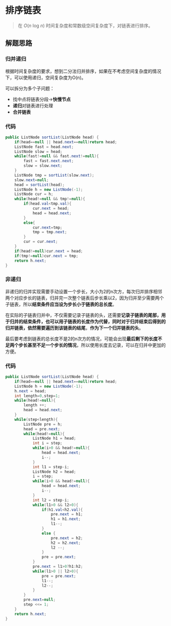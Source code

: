 # 排序链表

> 在 *O*(*n* log *n*) 时间复杂度和常数级空间复杂度下，对链表进行排序。

## 解题思路

### 归并递归

根据时间复杂度的要求，想到二分法归并排序，如果在不考虑空间复杂度的情况下，可以使用递归，空间复杂度为O(n)。

可以拆分为多个子问题：

- 找中点将链表分段->**快慢节点**
- **递归**对链表进行处理
- **合并链表**

### 代码

```java
public ListNode sortList(ListNode head) {
    if(head==null || head.next==null)return head;
    ListNode fast = head.next;
    ListNode slow = head;
    while(fast!=null && fast.next!=null){
        fast = fast.next.next;
        slow = slow.next;
    }
    ListNode tmp = sortList(slow.next);
    slow.next=null;
    head = sortList(head);
    ListNode h = new ListNode(-1);
    ListNode cur = h;
    while(head!=null && tmp!=null){
        if(head.val<tmp.val){
            cur.next = head;
            head = head.next;
        }
        else{
            cur.next=tmp;
            tmp = tmp.next;
        }
        cur = cur.next;
    }
    if(head!=null)cur.next = head;
    if(tmp!=null)cur.next = tmp;
    return h.next;
}
```

### 非递归

非递归的归并实现需要手动设置一个步长，大小为2的n次方，每次归并排序相邻两个对应步长的链表，归并完一次整个链表后步长乘以2，因为归并至少需要两个子链表，所以**结束条件应当设为步长小于链表的总长度**。

在实际的子链表归并中，不仅需要记录子链表的头，还需要**记录子链表的尾部，用于归并的结束条件，**也可以用子链表的长度作为代替，同时对于归并结束后得到的归并链表，依然需要**遍历到该链表的结尾**，**作为下一个归并链表的头**。

最后要考虑到链表的总长度不是2的n次方的情况，可能会出现**最后剩下的长度不足两个步长甚至不足一个步长的情况**，所以使用长度去记录，可以在归并中更加的方便。

### 代码

```java
public ListNode sortList(ListNode head) {
    if(head==null || head.next==null)return head;
    ListNode h = new ListNode(-1);
    h.next = head;
    int length=0,step=1;
    while(head!=null){
        length ++;
        head = head.next;
    }
    while(step<length){
        ListNode pre = h;
        head = pre.next;
        while(head!=null){
            ListNode h1 = head;
            int i = step;
            while(i>0 && head!=null){
                head = head.next;
                i--;
            }
            int l1 = step-i;
            ListNode h2 = head;
            i = step;
            while(i>0 && head!=null){
                head = head.next;
                i--;
            }
            int l2 = step-i;
            while(l1>0 && l2>0){
                if(h1.val<h2.val){
                    pre.next = h1;
                    h1 = h1.next;
                    l1--;
                }
                else {
                    pre.next = h2;
                    h2 = h2.next;
                    l2 --;
                }
                pre = pre.next;
            }
            pre.next = l1>0?h1:h2;
            while(l1>0 || l2>0){
                pre = pre.next;
                l1--;
                l2--;
            }
        }    
        pre.next=null;          
        step <<= 1;
    }
    return h.next;
}
```

